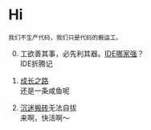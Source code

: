 # Hi
    我们不生产代码，我们只是代码的搬运工。

0. 工欲善其事，必先利其器。[IDE哪家强](./catalog/IDE/index.md)？  
  IDE折腾记  

0. [成长之路](./catalog/study/index.md)  
  还是一条咸鱼呢

0. [沉迷搬砖]()无法自拔  
  来啊，快活啊～
